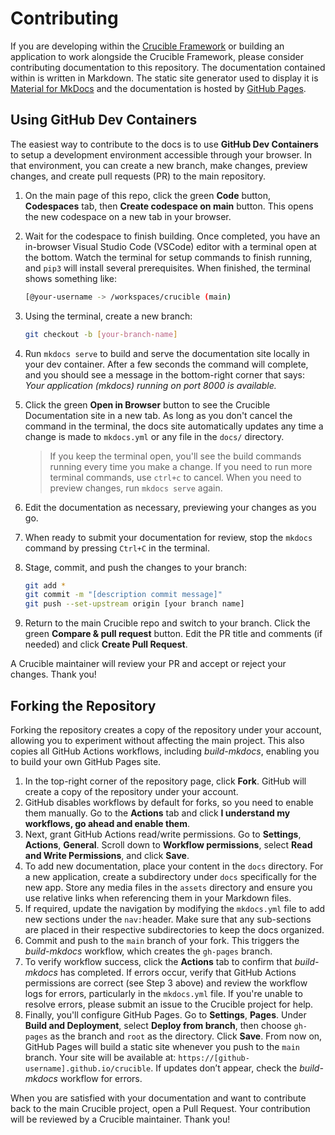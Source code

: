 # Contributing

If you are developing within the [Crucible Framework](https://github.com/cmu-sei/crucible) or building an application to work alongside the Crucible Framework, please consider contributing documentation to this repository. The documentation contained within is written in Markdown. The static site generator used to display it is [Material for MkDocs](https://squidfunk.github.io/mkdocs-material/) and the documentation is hosted by [GitHub Pages](https://pages.github.com/).

## Using GitHub Dev Containers

The easiest way to contribute to the docs is to use **GitHub Dev Containers** to setup a development environment accessible through your browser. In that environment, you can create a new branch, make changes, preview changes, and create pull requests (PR) to the main repository.

1. On the main page of this repo, click the green **Code** button, **Codespaces** tab, then **Create codespace on main** button. This opens the new codespace on a new tab in your browser.
2. Wait for the codespace to finish building. Once completed, you have an in-browser Visual Studio Code (VSCode) editor with a terminal open at the bottom. Watch the terminal for setup commands to finish running, and `pip3` will install several prerequisites. When finished, the terminal shows something like:

   ```bash
   [@your-username -> /workspaces/crucible (main)
   ```

3. Using the terminal, create a new branch:

   ```bash
   git checkout -b [your-branch-name]
   ```

4. Run `mkdocs serve` to build and serve the documentation site locally in your dev container. After a few seconds the command will complete, and you should see a message in the bottom-right corner that says: *Your application (mkdocs) running on port 8000 is available.*
5. Click the green **Open in Browser** button to see the Crucible Documentation site in a new tab. As long as you don't cancel the command in the terminal, the docs site automatically updates any time a change is made to `mkdocs.yml` or any file in the `docs/` directory.

   >If you keep the terminal open, you'll see the build commands running every time you make a change.  If you need to run more terminal commands, use `ctrl+c` to cancel. When you need to preview changes, run `mkdocs serve` again.

6. Edit the documentation as necessary, previewing your changes as you go.
7. When ready to submit your documentation for review, stop the `mkdocs` command by pressing `Ctrl+C` in the terminal.
8. Stage, commit, and push the changes to your branch:

   ```bash
   git add *
   git commit -m "[description commit message]"
   git push --set-upstream origin [your branch name]
   ```

9. Return to the main Crucible repo and switch to your branch. Click the green **Compare & pull request** button. Edit the PR title and comments (if needed) and click **Create Pull Request**.

A Crucible maintainer will review your PR and accept or reject your changes. Thank you!

## Forking the Repository

Forking the repository creates a copy of the repository under your account, allowing you to experiment without affecting the main project. This also copies all GitHub Actions workflows, including *build-mkdocs*, enabling you to build your own GitHub Pages site.

1. In the top-right corner of the repository page, click **Fork**. GitHub will create a copy of the repository under your account.
2. GitHub disables workflows by default for forks, so you need to enable them manually. Go to the **Actions** tab and click **I understand my workflows, go ahead and enable them**. 
3. Next, grant GitHub Actions read/write permissions. Go to **Settings**, **Actions**, **General**. Scroll down to **Workflow permissions**, select **Read and Write Permissions**, and click **Save**.
4. To add new documentation, place your content in the `docs` directory. For a new application, create a subdirectory under `docs` specifically for the new app. Store any media files in the `assets` directory and ensure you use relative links when referencing them in your Markdown files.
5. If required, update the navigation by modifying the `mkdocs.yml` file to add new sections under the `nav:`header. Make sure that any sub-sections are placed in their respective subdirectories to keep the docs organized.
6. Commit and push to the `main` branch of your fork. This triggers the *build-mkdocs* workflow, which creates the `gh-pages` branch.
7. To verify workflow success, click the **Actions** tab to confirm that *build-mkdocs* has completed. If errors occur, verify that GitHub Actions permissions are correct (see Step 3 above) and review the workflow logs for errors, particularly in the `mkdocs.yml` file. If you're unable to resolve errors, please submit an issue to the Crucible project for help.
8. Finally, you'll configure GitHub Pages. Go to **Settings**, **Pages**. Under **Build and Deployment**, select **Deploy from branch**, then choose `gh-pages` as the branch and `root` as the directory. Click **Save**. From now on, GitHub Pages will build a static site whenever you push to the `main` branch. Your site will be available at: `https://[github-username].github.io/crucible`. If updates don’t appear, check the *build-mkdocs* workflow for errors.

When you are satisfied with your documentation and want to contribute back to the main Crucible project, open a Pull Request. Your contribution will be reviewed by a Crucible maintainer. Thank you!